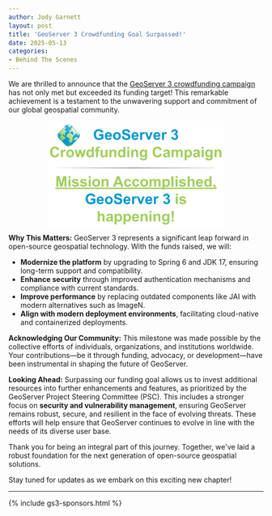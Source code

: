 ```yaml
---
author: Jody Garnett
layout: post
title: 'GeoServer 3 Crowdfunding Goal Surpassed!'
date: 2025-05-13
categories:
- Behind The Scenes
---
```


We are thrilled to announce that the [GeoServer 3 crowdfunding campaign](/sponsor/gs3-crowdfunding) has not only met but exceeded its funding target! This remarkable achievement is a testament to the unwavering support and commitment of our global geospatial community.

<img src="/img/posts/2.26/gs3-goal-surpassed.png" alt="GeoServer 3 Crowdfunding Goal Surpassed" style="display:block; margin-left:auto; margin-right:auto; width:70%;"/>

**Why This Matters:** GeoServer 3 represents a significant leap forward in open-source geospatial technology. With the funds raised, we will:

* **Modernize the platform** by upgrading to Spring 6 and JDK 17, ensuring long-term support and compatibility.  
* **Enhance security** through improved authentication mechanisms and compliance with current standards.  
* **Improve performance** by replacing outdated components like JAI with modern alternatives such as ImageN.  
* **Align with modern deployment environments**,  facilitating cloud-native and containerized deployments.

**Acknowledging Our Community:** This milestone was made possible by the collective efforts of individuals, organizations, and institutions worldwide. Your contributions—be it through funding, advocacy, or development—have been instrumental in shaping the future of GeoServer.

**Looking Ahead:** Surpassing our funding goal allows us to invest additional resources into further enhancements and features, as prioritized by the GeoServer Project Steering Committee (PSC). This includes a stronger focus on **security and vulnerability management**, ensuring GeoServer remains robust, secure, and resilient in the face of evolving threats. These efforts will help ensure that GeoServer continues to evolve in line with the needs of its diverse user base.

Thank you for being an integral part of this journey. Together, we've laid a robust foundation for the next generation of open-source geospatial solutions.

Stay tuned for updates as we embark on this exciting new chapter!

----

{% include gs3-sponsors.html %}